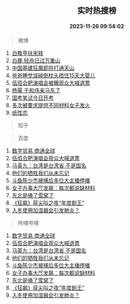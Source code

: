<div align="center"><h2>实时热搜榜</h2><h4>2023-11-26 09:54:02</h4></div>

> 微博  

1. [白敬亭扶宋轶](https://s.weibo.com/weibo?q=%E7%99%BD%E6%95%AC%E4%BA%AD%E6%89%B6%E5%AE%8B%E8%BD%B6&t=31&band_rank=1&Refer=top)<br />
2. [白鹿 轻舟已过万重山](https://s.weibo.com/weibo?q=%E7%99%BD%E9%B9%BF%20%E8%BD%BB%E8%88%9F%E5%B7%B2%E8%BF%87%E4%B8%87%E9%87%8D%E5%B1%B1&t=31&band_rank=2&Refer=top)<br />
3. [中国基建狂魔即将打通天山](https://s.weibo.com/weibo?q=%23%E4%B8%AD%E5%9B%BD%E5%9F%BA%E5%BB%BA%E7%8B%82%E9%AD%94%E5%8D%B3%E5%B0%86%E6%89%93%E9%80%9A%E5%A4%A9%E5%B1%B1%23&t=31&band_rank=3&Refer=top)<br />
4. [爸爸睡觉误碰倒枕头捂住15天大婴儿](https://s.weibo.com/weibo?q=%23%E7%88%B8%E7%88%B8%E7%9D%A1%E8%A7%89%E8%AF%AF%E7%A2%B0%E5%80%92%E6%9E%95%E5%A4%B4%E6%8D%82%E4%BD%8F15%E5%A4%A9%E5%A4%A7%E5%A9%B4%E5%84%BF%23&t=31&band_rank=4&Refer=top)<br />
5. [伍佰合肥演唱会被曝观众大喊退票](https://s.weibo.com/weibo?q=%23%E4%BC%8D%E4%BD%B0%E5%90%88%E8%82%A5%E6%BC%94%E5%94%B1%E4%BC%9A%E8%A2%AB%E6%9B%9D%E8%A7%82%E4%BC%97%E5%A4%A7%E5%96%8A%E9%80%80%E7%A5%A8%23&t=31&band_rank=5&Refer=top)<br />
6. [杨幂 于和伟亲马东了](https://s.weibo.com/weibo?q=%E6%9D%A8%E5%B9%82%20%E4%BA%8E%E5%92%8C%E4%BC%9F%E4%BA%B2%E9%A9%AC%E4%B8%9C%E4%BA%86&t=31&band_rank=6&Refer=top)<br />
7. [国考笔试今日开考](https://s.weibo.com/weibo?q=%23%E5%9B%BD%E8%80%83%E7%AC%94%E8%AF%95%E4%BB%8A%E6%97%A5%E5%BC%80%E8%80%83%23&t=31&band_rank=7&Refer=top)<br />
8. [多次被要求提供不同材料女子发火](https://s.weibo.com/weibo?q=%23%E5%A4%9A%E6%AC%A1%E8%A2%AB%E8%A6%81%E6%B1%82%E6%8F%90%E4%BE%9B%E4%B8%8D%E5%90%8C%E6%9D%90%E6%96%99%E5%A5%B3%E5%AD%90%E5%8F%91%E7%81%AB%23&t=31&band_rank=8&Refer=top)<br />
9. [纸性恋](https://s.weibo.com/weibo?q=%E7%BA%B8%E6%80%A7%E6%81%8B&t=31&band_rank=9&Refer=top)<br />

> 知乎  


> 百度  

1. [数字贸易 商通全球](https://www.baidu.com/s?wd=%E6%95%B0%E5%AD%97%E8%B4%B8%E6%98%93+%E5%95%86%E9%80%9A%E5%85%A8%E7%90%83&sa=fyb_news&rsv_dl=fyb_news)<br />
2. [伍佰合肥演唱会观众大喊退票](https://www.baidu.com/s?wd=%E4%BC%8D%E4%BD%B0%E5%90%88%E8%82%A5%E6%BC%94%E5%94%B1%E4%BC%9A%E8%A7%82%E4%BC%97%E5%A4%A7%E5%96%8A%E9%80%80%E7%A5%A8&sa=fyb_news&rsv_dl=fyb_news)<br />
3. [马英九：台湾是台湾省 不是国名](https://www.baidu.com/s?wd=%E9%A9%AC%E8%8B%B1%E4%B9%9D%EF%BC%9A%E5%8F%B0%E6%B9%BE%E6%98%AF%E5%8F%B0%E6%B9%BE%E7%9C%81+%E4%B8%8D%E6%98%AF%E5%9B%BD%E5%90%8D&sa=fyb_news&rsv_dl=fyb_news)<br />
4. [他们的牺牲我们从未忘记](https://www.baidu.com/s?wd=%E4%BB%96%E4%BB%AC%E7%9A%84%E7%89%BA%E7%89%B2%E6%88%91%E4%BB%AC%E4%BB%8E%E6%9C%AA%E5%BF%98%E8%AE%B0&sa=fyb_news&rsv_dl=fyb_news)<br />
5. [斗鱼陈少杰被捕后多位大主播停播](https://www.baidu.com/s?wd=%E6%96%97%E9%B1%BC%E9%99%88%E5%B0%91%E6%9D%B0%E8%A2%AB%E6%8D%95%E5%90%8E%E5%A4%9A%E4%BD%8D%E5%A4%A7%E4%B8%BB%E6%92%AD%E5%81%9C%E6%92%AD&sa=fyb_news&rsv_dl=fyb_news)<br />
6. [女子办事大厅发飙：每次都说缺材料](https://www.baidu.com/s?wd=%E5%A5%B3%E5%AD%90%E5%8A%9E%E4%BA%8B%E5%A4%A7%E5%8E%85%E5%8F%91%E9%A3%99%EF%BC%9A%E6%AF%8F%E6%AC%A1%E9%83%BD%E8%AF%B4%E7%BC%BA%E6%9D%90%E6%96%99&sa=fyb_news&rsv_dl=fyb_news)<br />
7. [东北是捅了雪窝了](https://www.baidu.com/s?wd=%E4%B8%9C%E5%8C%97%E6%98%AF%E6%8D%85%E4%BA%86%E9%9B%AA%E7%AA%9D%E4%BA%86&sa=fyb_news&rsv_dl=fyb_news)<br />
8. [《狂飙》获尖叫之夜“年度剧王”](https://www.baidu.com/s?wd=%E3%80%8A%E7%8B%82%E9%A3%99%E3%80%8B%E8%8E%B7%E5%B0%96%E5%8F%AB%E4%B9%8B%E5%A4%9C%E2%80%9C%E5%B9%B4%E5%BA%A6%E5%89%A7%E7%8E%8B%E2%80%9D&sa=fyb_news&rsv_dl=fyb_news)<br />
9. [入冬使用加湿器会引发肺炎？](https://www.baidu.com/s?wd=%E5%85%A5%E5%86%AC%E4%BD%BF%E7%94%A8%E5%8A%A0%E6%B9%BF%E5%99%A8%E4%BC%9A%E5%BC%95%E5%8F%91%E8%82%BA%E7%82%8E%EF%BC%9F&sa=fyb_news&rsv_dl=fyb_news)<br />

> 哔哩哔哩  

1. [数字贸易 商通全球](https://www.baidu.com/s?wd=%E6%95%B0%E5%AD%97%E8%B4%B8%E6%98%93+%E5%95%86%E9%80%9A%E5%85%A8%E7%90%83&sa=fyb_news&rsv_dl=fyb_news)<br />
2. [伍佰合肥演唱会观众大喊退票](https://www.baidu.com/s?wd=%E4%BC%8D%E4%BD%B0%E5%90%88%E8%82%A5%E6%BC%94%E5%94%B1%E4%BC%9A%E8%A7%82%E4%BC%97%E5%A4%A7%E5%96%8A%E9%80%80%E7%A5%A8&sa=fyb_news&rsv_dl=fyb_news)<br />
3. [马英九：台湾是台湾省 不是国名](https://www.baidu.com/s?wd=%E9%A9%AC%E8%8B%B1%E4%B9%9D%EF%BC%9A%E5%8F%B0%E6%B9%BE%E6%98%AF%E5%8F%B0%E6%B9%BE%E7%9C%81+%E4%B8%8D%E6%98%AF%E5%9B%BD%E5%90%8D&sa=fyb_news&rsv_dl=fyb_news)<br />
4. [他们的牺牲我们从未忘记](https://www.baidu.com/s?wd=%E4%BB%96%E4%BB%AC%E7%9A%84%E7%89%BA%E7%89%B2%E6%88%91%E4%BB%AC%E4%BB%8E%E6%9C%AA%E5%BF%98%E8%AE%B0&sa=fyb_news&rsv_dl=fyb_news)<br />
5. [斗鱼陈少杰被捕后多位大主播停播](https://www.baidu.com/s?wd=%E6%96%97%E9%B1%BC%E9%99%88%E5%B0%91%E6%9D%B0%E8%A2%AB%E6%8D%95%E5%90%8E%E5%A4%9A%E4%BD%8D%E5%A4%A7%E4%B8%BB%E6%92%AD%E5%81%9C%E6%92%AD&sa=fyb_news&rsv_dl=fyb_news)<br />
6. [女子办事大厅发飙：每次都说缺材料](https://www.baidu.com/s?wd=%E5%A5%B3%E5%AD%90%E5%8A%9E%E4%BA%8B%E5%A4%A7%E5%8E%85%E5%8F%91%E9%A3%99%EF%BC%9A%E6%AF%8F%E6%AC%A1%E9%83%BD%E8%AF%B4%E7%BC%BA%E6%9D%90%E6%96%99&sa=fyb_news&rsv_dl=fyb_news)<br />
7. [东北是捅了雪窝了](https://www.baidu.com/s?wd=%E4%B8%9C%E5%8C%97%E6%98%AF%E6%8D%85%E4%BA%86%E9%9B%AA%E7%AA%9D%E4%BA%86&sa=fyb_news&rsv_dl=fyb_news)<br />
8. [《狂飙》获尖叫之夜“年度剧王”](https://www.baidu.com/s?wd=%E3%80%8A%E7%8B%82%E9%A3%99%E3%80%8B%E8%8E%B7%E5%B0%96%E5%8F%AB%E4%B9%8B%E5%A4%9C%E2%80%9C%E5%B9%B4%E5%BA%A6%E5%89%A7%E7%8E%8B%E2%80%9D&sa=fyb_news&rsv_dl=fyb_news)<br />
9. [入冬使用加湿器会引发肺炎？](https://www.baidu.com/s?wd=%E5%85%A5%E5%86%AC%E4%BD%BF%E7%94%A8%E5%8A%A0%E6%B9%BF%E5%99%A8%E4%BC%9A%E5%BC%95%E5%8F%91%E8%82%BA%E7%82%8E%EF%BC%9F&sa=fyb_news&rsv_dl=fyb_news)<br />
